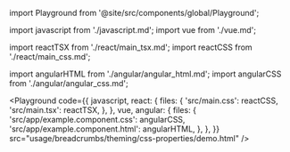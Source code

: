 import Playground from '@site/src/components/global/Playground';

import javascript from './javascript.md';
import vue from './vue.md';

import reactTSX from './react/main_tsx.md';
import reactCSS from './react/main_css.md';

import angularHTML from './angular/angular_html.md';
import angularCSS from './angular/angular_css.md';

<Playground
  code={{
    javascript,
    react: {
      files: {
        'src/main.css': reactCSS,
        'src/main.tsx': reactTSX,
      },
    },
    vue,
    angular: {
      files: {
        'src/app/example.component.css': angularCSS,
        'src/app/example.component.html': angularHTML,
      },
    },
  }}
  src="usage/breadcrumbs/theming/css-properties/demo.html"
/>
